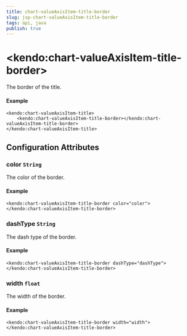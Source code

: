 ```yaml
---
title: chart-valueAxisItem-title-border
slug: jsp-chart-valueAxisItem-title-border
tags: api, java
publish: true
---
```


# \<kendo:chart-valueAxisItem-title-border\>

The border of the title.

#### Example
    <kendo:chart-valueAxisItem-title>
        <kendo:chart-valueAxisItem-title-border></kendo:chart-valueAxisItem-title-border>
    </kendo:chart-valueAxisItem-title>

## Configuration Attributes

### color `String`

The color of the border.

#### Example
    <kendo:chart-valueAxisItem-title-border color="color">
    </kendo:chart-valueAxisItem-title-border>

### dashType `String`

The dash type of the border.

#### Example
    <kendo:chart-valueAxisItem-title-border dashType="dashType">
    </kendo:chart-valueAxisItem-title-border>

### width `float`

The width of the border.

#### Example
    <kendo:chart-valueAxisItem-title-border width="width">
    </kendo:chart-valueAxisItem-title-border>

